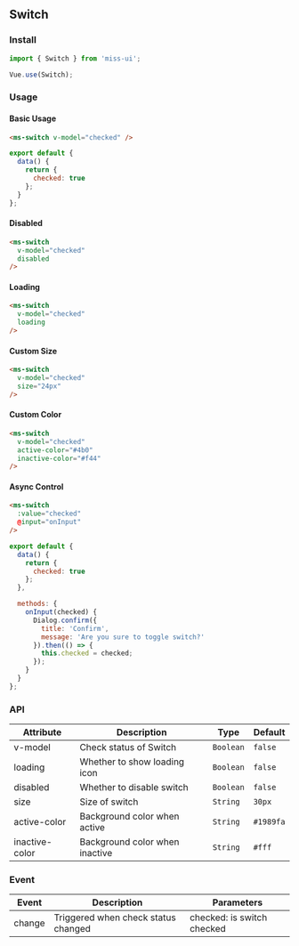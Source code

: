 ## Switch

### Install
``` javascript
import { Switch } from 'miss-ui';

Vue.use(Switch);
```

### Usage

#### Basic Usage

```html
<ms-switch v-model="checked" />
```

```javascript
export default {
  data() {
    return {
      checked: true
    };
  }
};  
```

#### Disabled

```html
<ms-switch
  v-model="checked"
  disabled
/>
```

#### Loading

```html
<ms-switch
  v-model="checked"
  loading
/>
```

#### Custom Size

```html
<ms-switch
  v-model="checked"
  size="24px"
/>
```

#### Custom Color

```html
<ms-switch
  v-model="checked"
  active-color="#4b0"
  inactive-color="#f44"
/>
```

#### Async Control

```html
<ms-switch
  :value="checked"
  @input="onInput"
/>
```

```js
export default {
  data() {
    return {
      checked: true
    };
  },

  methods: {
    onInput(checked) {
      Dialog.confirm({
        title: 'Confirm',
        message: 'Are you sure to toggle switch?'
      }).then(() => {
        this.checked = checked;
      });
    }
  }
};  
```

### API

| Attribute | Description | Type | Default |
|------|------|------|------|
| v-model | Check status of Switch | `Boolean` | `false` |
| loading | Whether to show loading icon | `Boolean` | `false` |
| disabled | Whether to disable switch | `Boolean` | `false` |
| size | Size of switch | `String` | `30px` |
| active-color | Background color when active | `String` | `#1989fa` |
| inactive-color | Background color when inactive | `String` | `#fff` |

### Event

| Event | Description | Parameters |
|------|------|------|
| change | Triggered when check status changed | checked: is switch checked |
